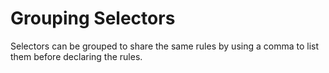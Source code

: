 # Grouping Selectors

Selectors can be grouped to share the same rules by
using a comma to list them before declaring the rules.

